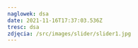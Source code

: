 ```yaml
---
naglowek: dsa
date: 2021-11-16T17:37:03.536Z
tresc: dsa
zdjęcia: /src/images/slider/slider1.jpg
---
```

